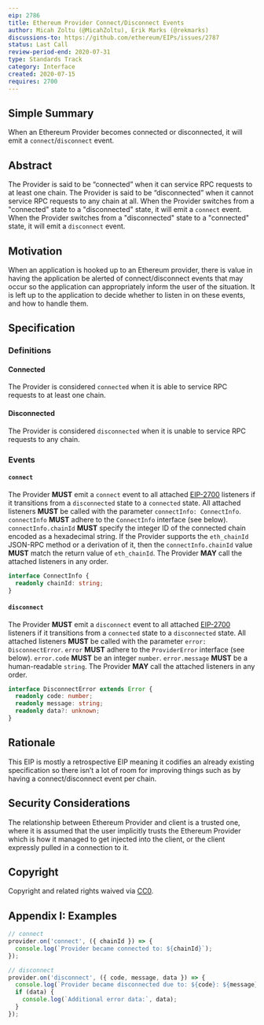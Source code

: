 ```yaml
---
eip: 2786
title: Ethereum Provider Connect/Disconnect Events
author: Micah Zoltu (@MicahZoltu), Erik Marks (@rekmarks)
discussions-to: https://github.com/ethereum/EIPs/issues/2787
status: Last Call
review-period-end: 2020-07-31
type: Standards Track
category: Interface
created: 2020-07-15
requires: 2700
---
```


## Simple Summary

When an Ethereum Provider becomes connected or disconnected, it will emit a `connect`/`disconnect` event.

## Abstract

The Provider is said to be “connected” when it can service RPC requests to at least one chain.
The Provider is said to be “disconnected” when it cannot service RPC requests to any chain at all.
When the Provider switches from a "connected" state to a "disconnected" state, it will emit a `connect` event.
When the Provider switches from a "disconnected" state to a "connected" state, it will emit a `disconnect` event.

## Motivation

When an application is hooked up to an Ethereum provider, there is value in having the application be alerted of connect/disconnect events that may occur so the application can appropriately inform the user of the situation.
It is left up to the application to decide whether to listen in on these events, and how to handle them.

## Specification

### Definitions

#### Connected

The Provider is considered `connected` when it is able to service RPC requests to at least one chain.

#### Disconnected

The Provider is considered `disconnected` when it is unable to service RPC requests to any chain.

### Events

#### `connect`

The Provider **MUST** emit a `connect` event to all attached [EIP-2700](./eip-2700) listeners if it transitions from a `disconnected` state to a `connected` state.
All attached listeners **MUST** be called with the parameter `connectInfo: ConnectInfo`.
`connectInfo` **MUST** adhere to the `ConnectInfo` interface (see below).
`connectInfo.chainId` **MUST** specify the integer ID of the connected chain encoded as a hexadecimal string.
If the Provider supports the `eth_chainId` JSON-RPC method or a derivation of it, then the `connectInfo.chainId` value **MUST** match the return value of `eth_chainId`.
The Provider **MAY** call the attached listeners in any order.

```typescript
interface ConnectInfo {
  readonly chainId: string;
}
```

#### `disconnect`

The Provider **MUST** emit a `disconnect` event to all attached [EIP-2700](./eip-2700) listeners if it transitions from a `connected` state to a `disconnected` state.
All attached listeners **MUST** be called with the parameter `error: DisconnectError`.
`error` **MUST** adhere to the `ProviderError` interface (see below).
`error.code` **MUST** be an integer `number`.
`error.message` **MUST** be a human-readable `string`.
The Provider **MAY** call the attached listeners in any order.

```typescript
interface DisconnectError extends Error {
  readonly code: number;
  readonly message: string;
  readonly data?: unknown;
}
```

## Rationale

This EIP is mostly a retrospective EIP meaning it codifies an already existing specification so there isn’t a lot of room for improving things such as by having a connect/disconnect event per chain.

## Security Considerations

The relationship between Ethereum Provider and client is a trusted one, where it is assumed that the user implicitly trusts the Ethereum Provider which is how it managed to get injected into the client, or the client expressly pulled in a connection to it.

## Copyright

Copyright and related rights waived via [CC0](https://creativecommons.org/publicdomain/zero/1.0/).

## Appendix I: Examples

```javascript
// connect
provider.on('connect', ({ chainId }) => {
  console.log(`Provider became connected to: ${chainId}`);
});

// disconnect
provider.on('disconnect', ({ code, message, data }) => {
  console.log(`Provider became disconnected due to: ${code}: ${message}`);
  if (data) {
    console.log(`Additional error data:`, data);
  }
});
```
